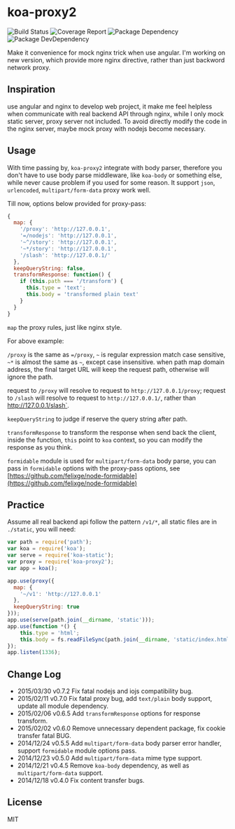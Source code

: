 koa-proxy2
==========

![Build Status](https://img.shields.io/travis/bornkiller/koa-proxy2/master.svg?style=flat)
![Coverage Report](http://img.shields.io/coveralls/bornkiller/koa-proxy2.svg?style=flat)
![Package Dependency](https://david-dm.org/bornkiller/koa-proxy2.svg?style=flat)
![Package DevDependency](https://david-dm.org/bornkiller/koa-proxy2/dev-status.svg?style=flat)

Make it convenience for mock nginx trick when use angular. I'm working on new version, which provide more nginx directive, rather than just backword network proxy.

## Inspiration
use angular and nginx to develop web project, it make me feel helpless when communicate with real backend API through nginx, while I only mock static server, proxy server not included. To avoid directly modify the code in the nginx server, maybe mock proxy with nodejs become necessary. 

## Usage
With time passing by, `koa-proxy2` integrate with body parser, therefore you don't have to use body parse middleware, like `koa-body` or something else, while never cause problem if you used for some reason. It support `json`, `urlencoded`, `multipart/form-data` proxy work well.

Till now, options below provided for proxy-pass:

```javascript
{
  map: {
    '/proxy': 'http://127.0.0.1',
	'=/nodejs': 'http://127.0.0.1',
	'~^/story': 'http://127.0.0.1',
	'~*/story': 'http://127.0.0.1',
	'/slash': 'http://127.0.0.1/'
  },
  keepQueryString: false,
  transformResponse: function() {
    if (this.path === '/transform') {
      this.type = 'text';
      this.body = 'transformed plain text'
    }
  }
}
```

`map` the proxy rules, just like nginx style.

For above example:

`/proxy` is the same as `=/proxy`, `~` is regular expression match case sensitive, `~*` is almost the same as `~`, except case insensitive. when path map domain address, the final target URL will keep the request path, otherwise will
ignore the path.

request to `/proxy` will resolve to request to `http://127.0.0.1/proxy`; request to `/slash` will resolve to request to `http://127.0.0.1/`, rather than http://127.0.0.1/slash`.

`keepQueryString` to judge if reserve the query string after path.

`transformResponse` to transform the response when send back the client, inside the function, `this` point to `koa` context, so you can modify the response as  you think.


`formidable` module is used for `multipart/form-data` body parse, you can pass in `formidable` options with 
the proxy-pass options, see [https://github.com/felixge/node-formidable](https://github.com/felixge/node-formidable)

## Practice
Assume all real backend api follow the pattern `/v1/*`, all static files are in `./static`, you will need:

```javascript
var path = require('path');
var koa = require('koa');
var serve = require('koa-static');
var proxy = require('koa-proxy2');
var app = koa();

app.use(proxy({
  map: {
    '~/v1': 'http://127.0.0.1'
  },
  keepQueryString: true
}));
app.use(serve(path.join(__dirname, 'static')));
app.use(function *() {
    this.type = 'html';
    this.body = fs.readFileSync(path.join(__dirname, 'static/index.html'), {encoding: 'utf-8'});
});
app.listen(1336);
```

## Change Log
+ 2015/03/30 v0.7.2
Fix fatal nodejs and iojs compatibility bug.
+ 2015/02/11 v0.7.0
Fix fatal proxy bug, add `text/plain` body support, update all module dependency.
+ 2015/02/06 v0.6.5
Add `transformResponse` options for response transform.
+ 2015/02/02 v0.6.0
Remove unnecessary dependent package, fix cookie transfer fatal BUG.
+ 2014/12/24 v0.5.5
Add `multipart/form-data` body parser error handler, support `formidable` module options pass.
+ 2014/12/23 v0.5.0
Add `multipart/form-data` mime type support.
+ 2014/12/21 v0.4.5
Remove `koa-body` dependency, as well as `multipart/form-data` support.
+ 2014/12/18 v0.4.0
Fix content transfer bugs.

## License

  MIT
